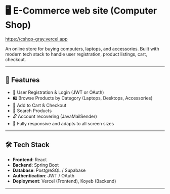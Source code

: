 # 🖥️  E-Commerce web site (Computer Shop)
https://cshop-gray.vercel.app

An online store for buying computers, laptops, and accessories. Built with modern tech stack to handle user registration, product listings, cart, checkout.

---

## 🛒 Features

- 👤 User Registration & Login (JWT or OAuth)
- 🛍️ Browse Products by Category (Laptops, Desktops, Accessories)
- 🧺 Add to Cart & Checkout
- 🔎 Search Products
- 🔓 Account recovering (JavaMailSender)
- 📱 Fully responsive and adapts to all screen sizes

---

## 🛠 Tech Stack

- **Frontend**: React
- **Backend**: Spring Boot
- **Database**: PostgreSQL / Supabase
- **Authentication**: JWT / OAuth
- **Deployment**: Vercel (Frontend), Koyeb (Backend)

---
